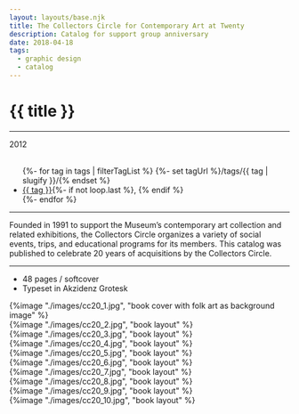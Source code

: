 ```yaml
---
layout: layouts/base.njk
title: The Collectors Circle for Contemporary Art at Twenty
description: Catalog for support group anniversary
date: 2018-04-18
tags:
  - graphic design
  - catalog
---
```


<div class="container">
	<div class="row">
		<div class="col-12 col-12-md col-4-lg">
			<h1>{{ title }}</h1>
			<hr>
			<time>2012</time>
			</br></br>
			<ul class="post-metadata">
				{%- for tag in tags | filterTagList %}
				{%- set tagUrl %}/tags/{{ tag | slugify }}/{% endset %}
				<li><a href="{{ tagUrl }}" class="post-tag">{{ tag }}</a>{%- if not loop.last %}, {% endif %}</li>
				{%- endfor %}
			</ul>
			<hr>
		    	<p>Founded in 1991 to support the Museum’s contemporary art collection and related exhibitions, the Collectors Circle organizes a variety of social events, trips, and educational programs for its members. This catalog was published to celebrate 20 years of acquisitions by the Collectors Circle.</p>
			<hr>
            <ul class="post-metadata">
                <li>48 pages / softcover</li>
                <li>Typeset in Akzidenz Grotesk</li>
            </ul>
		</div>
        <div class="col-12 col-12-md col-1-lg"></div>
		<div class="col-12 col-12-md col-6-lg">
			{%image "./images/cc20_1.jpg", "book cover with folk art as background image" %}
		</div>
        <div class="col-12 col-1-md col-1-lg"></div>
	</div>
	<div class="row">
		<div class="col-12 col-12-md col-3-lg"></div>
		<div class="col-12 col-12-md col-8-lg">
            {%image "./images/cc20_2.jpg", "book layout" %}
        </br>
            {%image "./images/cc20_3.jpg", "book layout" %}
        </br>
            {%image "./images/cc20_4.jpg", "book layout" %}
        </br>
            {%image "./images/cc20_5.jpg", "book layout" %}
        </br>
            {%image "./images/cc20_6.jpg", "book layout" %}
        </br>
            {%image "./images/cc20_7.jpg", "book layout" %}
        </br>
            {%image "./images/cc20_8.jpg", "book layout" %}
        </br>
            {%image "./images/cc20_9.jpg", "book layout" %}
        </br>
            {%image "./images/cc20_10.jpg", "book layout" %}
        </div>
    	<div class="col-12 col-12-md col-1-lg"></div>
  	</div>
</div>